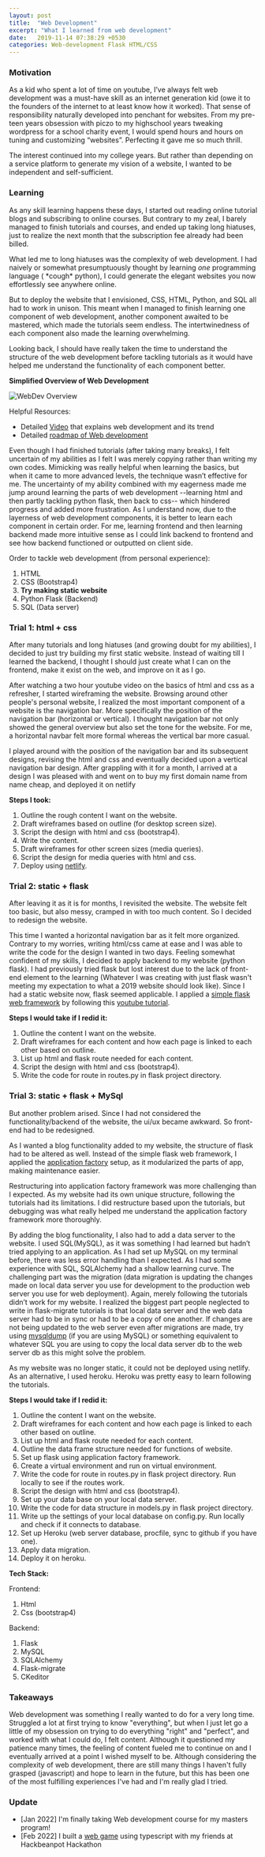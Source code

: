 ```yaml
---
layout: post
title:  "Web Development"
excerpt: "What I learned from web development"
date:   2019-11-14 07:38:29 +0530
categories: Web-development Flask HTML/CSS
---
```

### Motivation

As a kid who spent a lot of time on youtube, I’ve always felt web development was a must-have skill as an internet generation kid (owe it to the founders of the internet to at least know how it worked). That sense of responsibility naturally developed into penchant for websites. From my pre-teen years obsession with piczo to my highschool years tweaking wordpress for a school charity event, I would spend hours and hours on tuning and customizing “websites”. Perfecting it gave me so much thrill.

The interest continued into my college years. But rather than depending on a service platform to generate my vision of a website, I wanted to be independent and self-sufficient.

### Learning


As any skill learning happens these days, I started out reading online tutorial blogs and subscribing to online courses. But contrary to my zeal, I barely managed to finish tutorials and courses, and ended up taking long hiatuses, just to realize the next month that the subscription fee already had been billed.

What led me to long hiatuses was the complexity of web development. I had naively or somewhat presumptuously thought by learning _one_ programming language ( \*cough\* python), I could generate the elegant websites you now effortlessly see anywhere online.

But to deploy the website that I envisioned, CSS, HTML, Python, and SQL all had to work in unison. This meant when I managed to finish learning one component of web development, another component awaited to be mastered, which made the tutorials seem endless. The intertwinedness of each component also made the learning overwhelming.

Looking back, I should have really taken the time to understand the structure of the web development before tackling tutorials as it would have helped me understand the functionality of each component better.

**Simplified Overview of Web Development**

![WebDev Overview](/assets/img/webdev_framework.png)

Helpful Resources:


*   Detailed [Video](https://www.youtube.com/watch?v=0pThnRneDjw) that explains web development and its trend
*   Detailed [roadmap of Web development](https://dev.to/javinpaul/the-2019-web-development-frontend-backend-roadmap-4le2)


Even though I had finished tutorials (after taking many breaks), I felt uncertain of my abilities as I felt I was merely copying rather than writing my own codes. Mimicking was really helpful when learning the basics, but when it came to more advanced levels, the technique wasn’t effective for me. The uncertainty of my ability combined with my eagerness made me jump around learning the parts of web development --learning html and then partly tackling python flask, then back to css-- which hindered progress and added more frustration. As I understand now, due to the layerness of web development components, it is better to learn each component in certain order. For me, learning frontend and then learning backend made more intuitive sense as I could link backend to frontend and see how backend functioned or outputted on client side.


Order to tackle web development (from personal experience):

1.  HTML
2.  CSS (Bootstrap4)
3.  **Try making static website**
4.  Python Flask (Backend)
5.  SQL (Data server)




### Trial 1: html + css


After many tutorials and long hiatuses (and growing doubt for my abilities), I decided to just try building my first static website. Instead of waiting till I learned the backend, I thought I should just create what I can on the frontend, make it exist on the web, and improve on it as I go.


After watching a two hour youtube video on the basics of html and css as a refresher, I started wireframing the website. Browsing around other people's personal website, I realized the most important component of a website is the navigation bar. More specifically the position of the navigation bar (horizontal or vertical). I thought navigation bar not only showed the general overview but also set the tone for the website. For me, a horizontal navbar felt more formal whereas the vertical bar more casual.


I played around with the position of the navigation bar and its subsequent designs, revising the html and css and eventually decided upon a vertical navigation bar design. After grappling with it for a month, I arrived at a design I was pleased with and went on to buy my first domain name from name cheap, and deployed it on netlify



**Steps I took:**


1.  Outline the rough content I want on the website. 
2.  Draft wireframes based on outline (for desktop screen size). 
3.  Script the design with html and css (bootstrap4).
4.  Write the content.
5.  Draft wireframes for other screen sizes (media queries).
6.  Script the design for media queries with html and css.
7.  Deploy using [netlify](https://www.youtube.com/watch?v=bjVUqvcCnxM).


### Trial 2: static + flask


After leaving it as it is for months, I revisited the website. The website felt too basic, but also messy, cramped in with too much content. So I decided to redesign the website.


This time I wanted a horizontal navigation bar as it felt more organized. Contrary to my worries, writing html/css came at ease and I was able to write the code for the design I wanted in two days. Feeling somewhat confident of my skills, I decided to apply backend to my website (python flask). I had previously tried flask but lost interest due to the lack of front-end element to the learning (Whatever I was creating with just flask wasn't meeting my expectation to what a 2019 website should look like). Since I had a static website now, flask seemed applicable. I applied a [simple flask web framework](https://blog.miguelgrinberg.com/post/the-flask-mega-tutorial-part-i-hello-world) by following this [youtube tutorial](https://www.youtube.com/watch?v=zRwy8gtgJ1A&t=10s).



**Steps I would take if I redid it:**

1.  Outline the content I want on the website. 
2.  Draft wireframes for each content and how each page is linked to each other based on outline. 
3.  List up html and flask route needed for each content.
4.  Script the design with html and css (bootstrap4).
5.  Write the code for route in routes.py in flask project directory.

### Trial 3: static + flask + MySql

But another problem arised. Since I had not considered the functionality/backend of the website, the ui/ux became awkward. So front-end had to be redesigned.


As I wanted a blog functionality added to my website, the structure of flask had to be altered as well. Instead of the simple flask web framework, I applied the [application factory](https://flask.palletsprojects.com/en/1.1.x/patterns/appfactories/) setup, as it modularized the parts of app, making maintenance easier.

Restructuring into application factory framework was more challenging than I expected. As my website had its own unique structure, following the tutorials had its limitations. I did restructure based upon the tutorials, but debugging was what really helped me understand the application factory framework more thoroughly.


By adding the blog functionality, I also had to add a data server to the website. I used SQL(MySQL), as it was something I had learned but hadn’t tried applying to an application. As I had set up MySQL on my terminal before, there was less error handling than I expected. As I had some experience with SQL, SQLAlchemy  had a shallow learning curve. The challenging part was the migration (data migration is updating the changes made on local data server you use for development to the production web server you use for web deployment). Again, merely following the tutorials didn’t work for my website. I realized the biggest part people neglected to write in flask-migrate tutorials is that local data server and the web data server had to be in sync or had to be a copy of one another. If changes are not being updated to the web server even after migrations are made, try using [mysqldump](https://dev.mysql.com/doc/refman/8.0/en/mysqldump.html) (if you are using MySQL) or something equivalent to whatever SQL you are using to copy the local data server db to the web server db as this might solve the problem.

As my website was no longer static, it could not be deployed using netlify. As an alternative, I used heroku. Heroku was pretty easy to learn following the tutorials.


**Steps I would take if I redid it:**

1.  Outline the content I want on the website.
2.  Draft wireframes for each content and how each page is linked to each other based on outline. 
3.  List up html and flask route needed for each content.
4.  Outline the data frame structure needed for functions of website.
5.  Set up flask using application factory framework.
6.  Create a virtual environment and run on virtual environment.
7.  Write the code for route in routes.py in flask project directory. Run locally to see if the routes work.
8.  Script the design with html and css (bootstrap4).
9.  Set up your data base on your local data server.
10. Write the code for data structure in models.py in flask project directory.
11. Write up the settings of your local database on config.py. Run locally and check if it connects to database.
12. Set up Heroku (web server database, procfile, sync to github if you have one).
13. Apply data migration.
14. Deploy it on heroku.


**Tech Stack:**

Frontend:
1.  Html
2.  Css (bootstrap4)

Backend:

1.  Flask
2.  MySQL
3.  SQLAlchemy
4.  Flask-migrate
5.  CKeditor

### Takeaways


Web development was something I really wanted to do for a very long time. Struggled a lot at first trying to know "everything", but when I just let go a little of my obsession on trying to do everything "right" and "perfect", and worked with what I could do, I felt content. Although it questioned my patience many times, the feeling of content fueled me to continue on and I eventually arrived at a point I wished myself to be. Although considering the complexity of web development, there are still many things I haven't fully grasped (javascript) and hope to learn in the future, but this has been one of the most fulfilling experiences I've had and I'm really glad I tried.


### Update
- [Jan 2022] I'm finally taking Web development course for my masters program! 
- [Feb 2022] I built a [web game](https://astro-trash.netlify.app/) using typescript with my friends at Hackbeanpot Hackathon